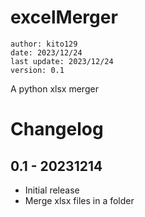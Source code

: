 # excelMerger
    author: kito129
    date: 2023/12/24
    last update: 2023/12/24
    version: 0.1

A python xlsx merger

# Changelog

## 0.1 - 20231214
- Initial release
- Merge xlsx files in a folder
